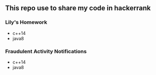 ## This repo use to share my code in hackerrank

### Lily's Homework
 * c++14
 * java8

### Fraudulent Activity Notifications
 * c++14
 * java8
